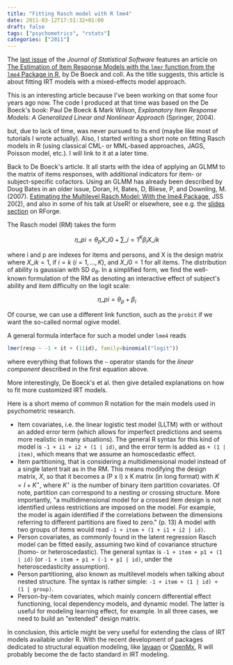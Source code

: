 ```yaml
---
title: "Fitting Rasch model with R lme4"
date: 2011-03-12T17:51:32+01:00
draft: false
tags: ["psychometrics", "rstats"]
categories: ["2011"]
---
```


The [last issue](http://www.jstatsoft.org/v39) of the *Journal of Statistical Software* features an article on [The Estimation of Item Response Models with the `lmer` function from the `lme4` Package in R](http://www.jstatsoft.org/v39/i12), by De Boeck and coll. As the title suggests, this article is about fitting IRT models with a mixed-effects model approach.

This is an interesting article because I've been working on that some four years ago now. The code I produced at that time was based on the De Boeck's book: Paul De Boeck & Mark Wilson, *Explanatory Item Response Models: A Generalized Linear and Nonlinear Approach* (Springer, 2004).

but, due to lack of time, was never pursued to its end (maybe like most of tutorials I wrote actually). Also, I started writing a short note on fitting Rasch models in R (using classical CML- or MML-based approaches, JAGS, Poisson model, etc.). I will link to it at a later time.

Back to De Boeck's article. It all starts with the idea of applying an GLMM to the matrix of items responses, with additional indicators for item- or subject-specific cofactors. Using an GLMM has already been described by Doug Bates in an older issue, Doran, H, Bates, D, Bliese, P, and Downling, M. (2007). [Estimating the Multilevel Rasch Model: With the lme4 Package](http://www.jstatsoft.org/v20/i02/paper), JSS 20(2), and also in some of his talk at UseR! or elsewhere, see e.g. the [slides section](http://lme4.r-forge.r-project.org/slides/) on RForge.

The Rasch model (RM) takes the form

$$ \eta\_{pi}=\theta_pX\_{i0}+\sum\_{i=1}^K\beta_iX\_{ik} $$

where i and p are indexes for items and persons, and X is the design matrix where $X\_{ik} = 1$, if $i = k$ ($i=1, \dots, K)$, and $X\_{i0} = 1$ for all items. The distribution of ability is gaussian with SD $σ_\theta$. In a simplified form, we find the well-known formulation of the RM as denoting an interactive effect of subject's ability and item difficulty on the logit scale:

$$ \eta\_{pi}=\theta_p+\beta_i $$

Of course, we can use a different link function, such as the `probit` if we want the so-called normal ogive model.

A general formula interface for such a model under `lme4` reads

```r
lmer(resp ~ -1 + it + (1|id), family=binomial("logit"))
```

where everything that follows the `~` operator stands for the *linear component* described in the first equation above.

More interestingly, De Boeck's et al. then give detailed explanations on how to fit more customized IRT models.

Here is a short memo of common R notation for the main models used in psychometric research.

- Item covariates, i.e. the linear logistic test model (LLTM) with or without an added error term (which allows for imperfect predictions and seems more realistic in many situations). The general R syntax for this kind of model is `-1 + i1 + i2 + (1 | id)`, and the error term is added as `+ (1 | item)`, which means that we assume an homoscedastic effect.
- Item partitioning, that is considering a multidimensional model instead of a single latent trait as in the RM. This means modifying the design matrix, $X$, so that it becomes a (P x I) x K matrix (in long format) with $K = I + K^\star$, where $K^\star$ is the number of binary item partition covariates. Of note, partition can correspond to a nesting or crossing structure. More importantly, "a multidimensional model for a crossed item design is not identified unless restrictions are imposed on the model. For example, the model is again identified if the correlations between the dimensions referring to different partitions are fixed to zero." (p. 13) A model with two groups of items would read `-1 + item + (1 + i1 + i2 | id)`.
- Person covariates, as commonly found in the latent regression Rasch model can be fitted easily, assuming two kind of covariance structure (homo- or heteroscedastic). The general syntax is `-1 + item + p1 + (1 | id)` (or `-1 + item + p1 + (-1 + p1 | id)`, under the heteroscedasticity assumption).
- Person partitioning, also known as multilevel models when talking about nested structure. The syntax is rather simple: `-1 + item + (1 | id) + (1 | group)`.
- Person-by-item covariates, which mainly concern differential effect functioning, local dependency models, and dynamic model. The latter is useful for modeling learning effect, for example. In all three cases, we need to build an "extended" design matrix.

In conclusion, this article might be very useful for extending the class of IRT models available under R. With the recent development of packages dedicated to structural equation modeling, like [lavaan](http://lavaan.ugent.be/) or [OpenMx](http://openmx.psyc.virginia.edu/), R will probably become the de facto standard in IRT modeling.
